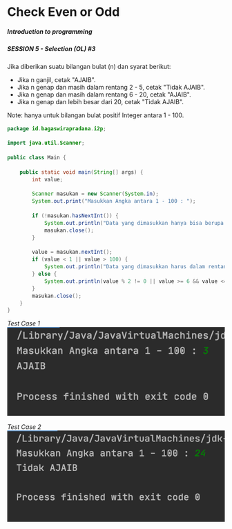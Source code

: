 # Check Even or Odd
##### Introduction to programming
##### SESSION 5 - Selection (OL) #3





Jika diberikan suatu bilangan bulat (n) dan syarat berikut:
- Jika n ganjil, cetak "AJAIB".
- Jika n genap dan masih dalam rentang 2 - 5, cetak "Tidak AJAIB".
- Jika n genap dan masih dalam rentang 6 - 20, cetak "AJAIB".
- Jika n genap dan lebih besar dari 20, cetak "Tidak AJAIB".

Note: hanya untuk bilangan bulat positif Integer antara 1 - 100.


```java
package id.bagaswirapradana.i2p;

import java.util.Scanner;

public class Main {

    public static void main(String[] args) {
        int value;
        
        Scanner masukan = new Scanner(System.in);
        System.out.print("Masukkan Angka antara 1 - 100 : ");
        
        if (!masukan.hasNextInt()) {
            System.out.println("Data yang dimasukkan hanya bisa berupa bilangan bulat saja.");
            masukan.close();
        }

        value = masukan.nextInt();
        if (value < 1 || value > 100) {
            System.out.println("Data yang dimasukkan harus dalam rentang dari 1 sampai 100.");
        } else {
            System.out.println(value % 2 != 0 || value >= 6 && value <= 20 ? "AJAIB" : "Tidak AJAIB");
        }
        masukan.close();
    }
}
```


*Test Case 1*
![Case 1](testcase1.png)


*Test Case 2*
![Case 2](testcase2.png)

